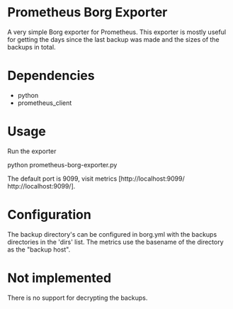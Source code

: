 # Prometheus Borg Exporter

A very simple Borg exporter for Prometheus. This exporter is mostly useful for
getting the days since the last backup was made and the sizes of the backups in
total.

# Dependencies

* python
* prometheus_client

# Usage

Run the exporter

  python prometheus-borg-exporter.py

The default port is 9099, visit metrics [http://localhost:9099/ http://localhost:9099/].

# Configuration

The backup directory's can be configured in borg.yml with the backups
directories in the 'dirs' list. The metrics use the basename of the directory
as the "backup host".

# Not implemented

There is no support for decrypting the backups.
